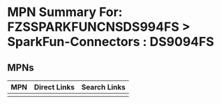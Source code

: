 



# MPN Summary For: FZSSPARKFUNCNSDS994FS > SparkFun-Connectors : DS9094FS

## MPNs
  

|MPN|Direct Links|Search Links|
| :--- | :--- | :--- |
||||

